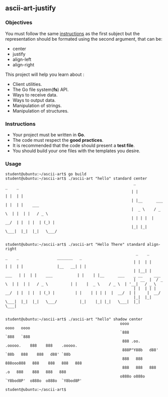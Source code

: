 ## ascii-art-justify

### Objectives

You must follow the same [instructions](https://github.com/01-edu/public/ascii-art.en.md) as the first subject but the representation should be formated using the second argument, that can be:

- center
- justify
- align-left
- align-right

This project will help you learn about :

- Client utilities.
- The Go file system(**fs**) API.
- Ways to receive data.
- Ways to output data.
- Manipulation of strings.
- Manipulation of structures.

### Instructions

- Your project must be written in **Go**.
- The code must respect the **good practices**.
- It is recommended that the code should present a **test file**.
- You should build your one files with the templates you desire.

### Usage

```console
student@ubuntu:~/ascii-art$ go build
student@ubuntu:~/ascii-art$ ./ascii-art "hello" standard center
                                                         _                _    _           
                                                        | |              | |  | |          
                                                        | |__      ___   | |  | |    ___   
                                                        |  _ \    / _ \  | |  | |   / _ \  
                                                        | | | |  |  __/  | |  | |  | (_) | 
                                                        |_| |_|   \___|  |_|  |_|   \___/  
                                                                                           
                                                                                           
student@ubuntu:~/ascii-art$ ./ascii-art "Hello There" standard align-right
                                                          _    _           _    _                 _______   _                              
                                                         | |  | |         | |  | |               |__   __| | |                             
                                                         | |__| |   ___   | |  | |    ___           | |    | |__      ___    _ __     ___  
                                                         |  __  |  / _ \  | |  | |   / _ \          | |    |  _ \    / _ \  | '__|   / _ \ 
                                                         | |  | | |  __/  | |  | |  | (_) |         | |    | | | |  |  __/  | |     |  __/ 
                                                         |_|  |_|  \___|  |_|  |_|   \___/          |_|    |_| |_|   \___|  |_|      \___| 
                                                                                                                                           
                                                                                                                                           
student@ubuntu:~/ascii-art$ ./ascii-art "hello" shadow center
                                                   oooo                    oooo   oooo             
                                                   `888                    `888   `888             
                                                    888 .oo.     .ooooo.    888    888    .ooooo.  
                                                    888P"Y88b   d88' `88b   888    888   d88' `88b 
                                                    888   888   888ooo888   888    888   888   888 
                                                    888   888   888    .o   888    888   888   888 
                                                   o888o o888o  `Y8bod8P'  o888o  o888o  `Y8bod8P' 
                                                                                                   
student@ubuntu:~/ascii-art$
```
